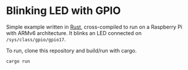 Blinking LED with GPIO
======================

Simple example written in [Rust](https://www.rust-lang.org), cross-compiled to run on a Raspberry Pi with ARMv6 architecture. It blinks an LED connected on `/sys/class/gpio/gpio17`.

To run, clone this repository and build/run with cargo.

```
cargo run
```
